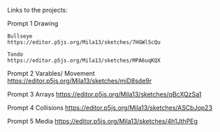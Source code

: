 Links to the projects:


Prompt 1 Drawing

    Bullseye
    https://editor.p5js.org/Mila13/sketches/7HGWlScQu

    Tondo
    https://editor.p5js.org/Mila13/sketches/MPA6uqKQX 


Prompt 2 Varables/ Movement  
    https://editor.p5js.org/Mila13/sketches/miD8sde9r


Prompt 3 Arrays
    https://editor.p5js.org/Mila13/sketches/qBcXQzSa1

Prompt 4 Collisions
    https://editor.p5js.org/Mila13/sketches/ASCbJop23



Prompt 5 Media 
    https://editor.p5js.org/Mila13/sketches/4h1JthPEg 
